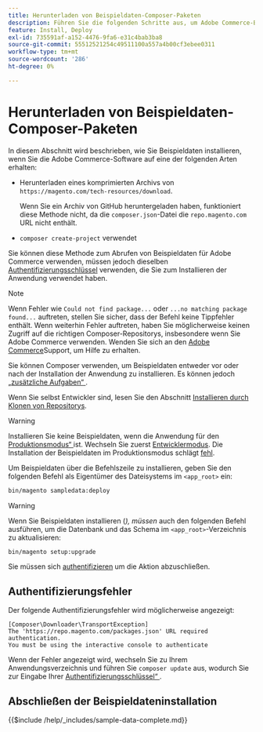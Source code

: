 ```yaml
---
title: Herunterladen von Beispieldaten-Composer-Paketen
description: Führen Sie die folgenden Schritte aus, um Adobe Commerce-Beispieldaten mit dem PHP Package Manager von Composer zu installieren.
feature: Install, Deploy
exl-id: 735591af-a152-4476-9fa6-e31c4bab3ba8
source-git-commit: 55512521254c49511100a557a4b00cf3ebee0311
workflow-type: tm+mt
source-wordcount: '286'
ht-degree: 0%

---
```


# Herunterladen von Beispieldaten-Composer-Paketen

In diesem Abschnitt wird beschrieben, wie Sie Beispieldaten installieren, wenn Sie die Adobe Commerce-Software auf eine der folgenden Arten erhalten:

* Herunterladen eines komprimierten Archivs von `https://magento.com/tech-resources/download`.

  Wenn Sie ein Archiv von GitHub heruntergeladen haben, funktioniert diese Methode nicht, da die `composer.json`-Datei die `repo.magento.com` URL nicht enthält.

* `composer create-project` verwendet

Sie können diese Methode zum Abrufen von Beispieldaten für Adobe Commerce verwenden, müssen jedoch dieselben [Authentifizierungsschlüssel](../prerequisites/authentication-keys.md) verwenden, die Sie zum Installieren der Anwendung verwendet haben.

>[!NOTE]
>
>Wenn Fehler wie `Could not find package...` oder `...no matching package found...` auftreten, stellen Sie sicher, dass der Befehl keine Tippfehler enthält. Wenn weiterhin Fehler auftreten, haben Sie möglicherweise keinen Zugriff auf die richtigen Composer-Repositorys, insbesondere wenn Sie Adobe Commerce verwenden. Wenden Sie sich an den [Adobe Commerce](https://support.magento.com/hc/en-us)Support, um Hilfe zu erhalten.

Sie können Composer verwenden, um Beispieldaten entweder vor oder nach der Installation der Anwendung zu installieren. Es können jedoch [ „zusätzliche Aufgaben“ ](remove-or-update.md).

Wenn Sie selbst Entwickler sind, lesen Sie den Abschnitt [Installieren durch Klonen von Repositorys](git-repositories.md).

>[!WARNING]
>
>Installieren Sie keine Beispieldaten, wenn die Anwendung für den [Produktionsmodus“ ](../../configuration/bootstrap/application-modes.md#production-mode) ist. Wechseln Sie zuerst [Entwicklermodus](../../configuration/bootstrap/application-modes.md#developer-mode). Die Installation der Beispieldaten im Produktionsmodus schlägt [fehl](https://support.magento.com/hc/en-us/articles/360033824571#symptom-production-mode-trouble-samp-prod-).

Um Beispieldaten über die Befehlszeile zu installieren, geben Sie den folgenden Befehl als Eigentümer des Dateisystems im `<app_root>` ein:

```bash
bin/magento sampledata:deploy
```

>[!WARNING]
>
>Wenn Sie Beispieldaten installieren (_), müssen_ auch den folgenden Befehl ausführen, um die Datenbank und das Schema im `<app_root>`-Verzeichnis zu aktualisieren:

```bash
bin/magento setup:upgrade
```

Sie müssen sich [authentifizieren](../prerequisites/authentication-keys.md) um die Aktion abzuschließen.

## Authentifizierungsfehler

Der folgende Authentifizierungsfehler wird möglicherweise angezeigt:

```
[Composer\Downloader\TransportException]
The 'https://repo.magento.com/packages.json' URL required authentication.
You must be using the interactive console to authenticate
```

Wenn der Fehler angezeigt wird, wechseln Sie zu Ihrem Anwendungsverzeichnis und führen Sie `composer update` aus, wodurch Sie zur Eingabe Ihrer [Authentifizierungsschlüssel“ ](../prerequisites/authentication-keys.md).

## Abschließen der Beispieldateninstallation

{{$include /help/_includes/sample-data-complete.md}}

<!-- Last updated from includes: 2022-09-08 11:33:05 -->
